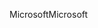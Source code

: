 <span data-ttu-id="060c8-101">Microsoft</span><span class="sxs-lookup"><span data-stu-id="060c8-101">Microsoft</span></span>